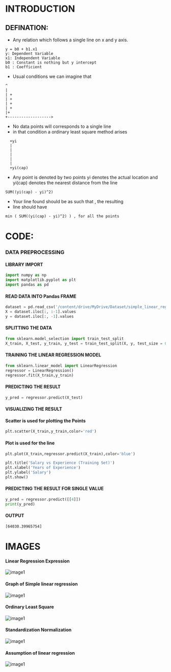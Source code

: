 # INTRODUCTION

## DEFINATION:

- Any relation which follows a single line on x and y axis.

```
y = b0 + b1.x1
y: Dependent Variable
x1: Independent Variable
b0 : Constant is nothing but y intercept
b1 : Coefficient
```

- Usual conditions we can imagine that

```
^
|
| +
| +
| +
| +
|+
+------------------->
```

- No data points will corresponds to a single line
- in that condition a ordinary least square method arises

```
  +yi
  |
  |
  |
  |
  |
  +yi(cap)
```

- Any point is denoted by two points yi denotes the actual location and yi(cap) denotes the nearest distance from the line

```
SUM((yi(cap) - yi)^2)
```

- Your line found should be as such that , the resulting
- line should have

```
min ( SUM((yi(cap) - yi)^2) ) , for all the points
```

# CODE:

### DATA PREPROCESSING

#### LIBRARY IMPORT

```python
import numpy as np
import matplotlib.pyplot as plt
import pandas as pd
```

#### READ DATA INTO Pandas FRAME

```python
dataset = pd.read_csv('/content/drive/MyDrive/Dataset/simple_linear_regression/Salary_Data.csv')
X = dataset.iloc[:, :-1].values
y = dataset.iloc[:, -1].values
```

#### SPLITTING THE DATA

```python
from sklearn.model_selection import train_test_split
X_train, X_test, y_train, y_test = train_test_split(X, y, test_size = 0.2, random_state = 0)
```

#### TRAINING THE LINEAR REGRESSION MODEL

```python
from sklearn.linear_model import LinearRegression
regressor = LinearRegression()
regressor.fit(X_train,y_train)
```

#### PREDICTING THE RESULT

```python
y_pred = regressor.predict(X_test)
```

#### VISUALIZING THE RESULT

#### Scatter is used for plotting the Points

```python
plt.scatter(X_train,y_train,color='red')
```

#### Plot is used for the line

```python
plt.plot(X_train,regressor.predict(X_train),color='blue')

plt.title('Salary vs Experience (Training Set)')
plt.xlabel('Years of Experience')
plt.ylabel('Salary')
plt.show()
```

#### PREDICTING THE RESULT FOR SINGLE VALUE

```python
y_pred = regressor.predict([[4]])
print(y_pred)
```

#### OUTPUT

```
[64030.39965754]

```

# IMAGES

#### Linear Regression Expression

![image1](/reg_eqn?raw=true)

#### Graph of Simple linear regression

![image1](link1)

#### Ordinary Least Square

![image1](link1)

#### Standardization Normalization

![image1](link1)

#### Assumption of linear regression

![image1](link1)

